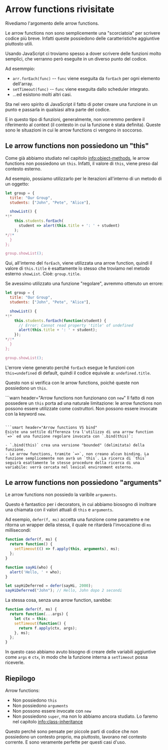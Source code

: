 # Arrow functions rivisitate

Rivediamo l'argomento delle arrow functions.

Le arrow functions non sono semplicemente una "scorciatoia" per scrivere codice più breve. Infatti queste possiedono delle caratteristiche aggiuntive piuttosto utili.

Usando JavaScript ci troviamo spesso a dover scrivere delle funzioni molto semplici, che verranno però eseguite in un diverso punto del codice.

Ad esemmpio:

- `arr.forEach(func)` -- `func` viene eseguita da `forEach` per ogni elemento dell'array.
- `setTimeout(func)` -- `func` viene eseguita dallo scheduler integrato.
- ...ed esistono molti altri casi.

Sta nel vero spirito di JavaScript il fatto di poter creare una funzione in un punto e passarla in qualsiasi altra parte del codice.

E in questo tipo di funzioni, generalmente, non vorremmo perdere il riferimento al context (il contesto in cui la funzione è stata definita). Queste sono le situazioni in cui le arrow functions ci vengono in soccorso.

## Le arrow functions non possiedono un "this"

Come già abbiamo studiato nel capitolo <info:object-methods>, le arrow functions non possiedono un `this`. Infatti, il valore di `this`, viene preso dal contesto esterno.

Ad esempio, possiamo utilizzarlo per le iterazioni all'interno di un metodo di un oggetto:

```js run
let group = {
  title: "Our Group",
  students: ["John", "Pete", "Alice"],

  showList() {
*!*
    this.students.forEach(
      student => alert(this.title + ': ' + student)
    );
*/!*
  }
};

group.showList();
```

Qui, all'interno del `forEach`, viene utilizzata una arrow function, quindi il valore di `this.title` è esattamente lo stesso che troviamo nel metodo esterno `showList`. Cioè: `group.title`.

Se avessimo utilizzato una funzione "regolare", avremmo ottenuto un errore:

```js run
let group = {
  title: "Our Group",
  students: ["John", "Pete", "Alice"],

  showList() {
*!*
    this.students.forEach(function(student) {
      // Error: Cannot read property 'title' of undefined
      alert(this.title + ': ' + student);
    });
*/!*
  }
};

group.showList();
```

L'errore viene generato perché `forEach` esegue le funzioni con `this=undefined` di default, quindi il codice equivale a: `undefined.title`.

Questo non si verifica con le arrow functions, poiché queste non possiedono un `this`.

```warn header="Arrow functions non funzionano con `new`"
Il fatto di non possedere un `this` porta ad una naturale limitazione: le arrow functions non possono essere utilizzate come costruttori. Non possono essere invocate con la keyword `new`.
```

```smart header="Arrow functions VS bind"
Esiste una sottile differenza tra l'utilizzo di una arrow function `=>` ed una funzione regolare invocata con `.bind(this)`:

- `.bind(this)` crea una versione "bounded" (delimitata) della funzione.
- Le arrow functions, tramite `=>`, non creano alcun binding. La funzione semplicemente non avrà un `this`. La ricerca di `this` seguirà esattamente le stesse procedure della ricerca di una variabile: verrà cercata nel lexical environment esterno.
```

## Le arrow functions non possiedono "arguments"

Le arrow functions non possiedo la varibile `arguments`.

Questo è fantastico per i decorators, in cui abbiamo biosogno di inoltrare una chiamata con il valori attuali di `this` e `arguments`.

Ad esempio, `defer(f, ms)` accetta una funzione come parametro e ne ritorna un wrapper della stessa, il quale ne ritarderà l'invocazione di `ms` millisecondi:

```js run
function defer(f, ms) {
  return function() {
    setTimeout(() => f.apply(this, arguments), ms);
  };
}

function sayHi(who) {
  alert('Hello, ' + who);
}

let sayHiDeferred = defer(sayHi, 2000);
sayHiDeferred("John"); // Hello, John dopo 2 secondi
```

La stessa cosa, senza una arrow function, sarebbe:

```js
function defer(f, ms) {
  return function(...args) {
    let ctx = this;
    setTimeout(function() {
      return f.apply(ctx, args);
    }, ms);
  };
}
```

In questo caso abbiamo avuto bisogno di creare delle variabili aggiuntive come `args` e `ctx`, in modo che la funzione interna a `setTimeout` possa riceverle.

## Riepilogo

Arrow functions:

- Non possiedono `this`
- Non possiedono `arguments`
- Non possono essere invocate con `new`
- Non possiedono `super`, ma non lo abbiamo ancora studiato. Lo faremo nel capitolo <info:class-inheritance>

Questo perché sono pensate per piccole parti di codice che non possiedono un contesto proprio, ma piuttosto, lavorano nel contesto corrente. E sono veramente perfette per questi casi d'uso.
